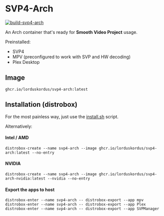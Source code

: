# SVP4-Arch

[![build-svp4-arch](https://github.com/lorduskordus/svp4-arch/actions/workflows/build.yml/badge.svg)](https://github.com/lorduskordus/svp4-arch/actions/workflows/build.yml)

An Arch container that's ready for **Smooth Video Project** usage.

Preinstalled:

* SVP4
* MPV (preconfigured to work with SVP and HW decoding)
* Plex Desktop

## Image

```
ghcr.io/lorduskordus/svp4-arch:latest
```

## Installation (distrobox)

For the most painless way, just use the [install.sh](https://github.com/lorduskordus/svp4-arch/blob/main/install.sh) script.

Alternatively:

#### Intel / AMD
```
distrobox-create --name svp4-arch --image ghcr.io/lorduskordus/svp4-arch:latest --no-entry
```

#### NVIDIA
```
distrobox-create --name svp4-arch --image ghcr.io/lorduskordus/svp4-arch-nvidia:latest --nvidia --no-entry
```

#### Export the apps to host
```
distrobox-enter --name svp4-arch -- distrobox-export --app mpv
distrobox-enter --name svp4-arch -- distrobox-export --app Plex
distrobox-enter --name svp4-arch -- distrobox-export --app SVPManager
```